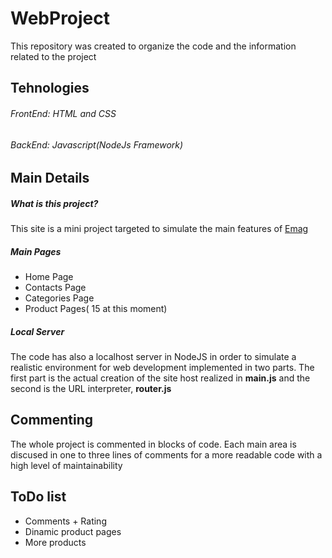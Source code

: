 # WebProject
This repository was created to organize the code and the information related to the project

## Tehnologies
###### FrontEnd: HTML and CSS
###### BackEnd: Javascript(NodeJs Framework)

## Main Details
##### What is this project?
This site is a mini project targeted to simulate the main features of [Emag](www.emag.ro)

##### Main Pages
* Home Page
* Contacts Page
* Categories Page
* Product Pages( 15 at this moment)
##### Local Server
The code has also a localhost server in NodeJS in order to simulate a realistic environment for web development implemented in two parts.
The first part is the actual creation of the site host realized in **main.js** and the second is the URL interpreter, **router.js**
##
##


## Commenting
The whole project is commented in blocks of code. Each main area is discused in one to three lines of comments for a more readable code with a high level of maintainability

## ToDo list
* Comments + Rating
* Dinamic product pages
* More products
